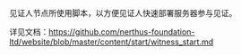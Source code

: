 
见证人节点所使用脚本，以方便见证人快速部署服务器参与见证。

详见文档：https://github.com/nerthus-foundation-ltd/website/blob/master/content/start/witness_start.md

